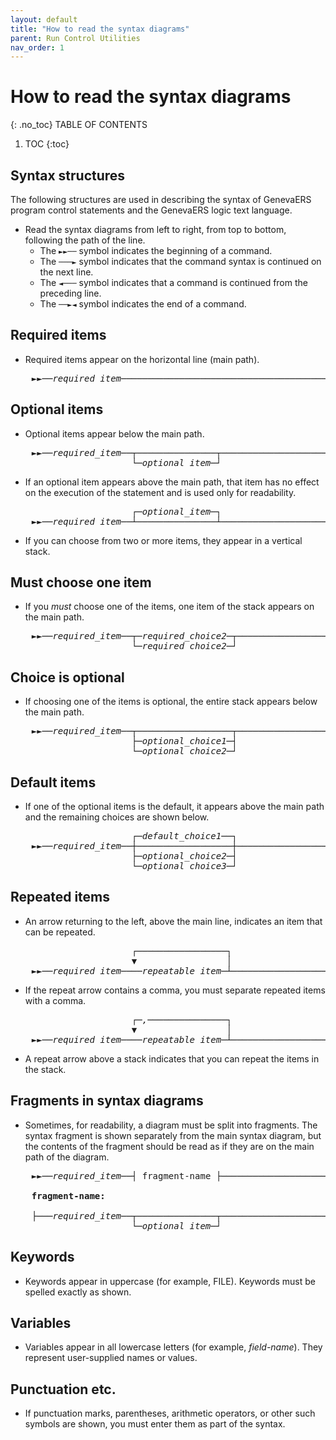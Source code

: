```yaml
---
layout: default
title: "How to read the syntax diagrams"
parent: Run Control Utilities
nav_order: 1
---
```


# How to read the syntax diagrams
{: .no_toc}
TABLE OF CONTENTS 
1. TOC
{:toc}  


## Syntax structures

The following structures are used in describing the syntax of GenevaERS program control statements and the GenevaERS logic text language.    

- Read the syntax diagrams from left to right, from top to bottom, following the path of the line.  
  - The `►►──` symbol indicates the beginning of a command.  
  - The `───►` symbol indicates that the command syntax is continued on the next line.
  - The `◄───` symbol indicates that a command is continued from the preceding line.  
  - The `──►◄` symbol indicates the end of a command.  
  
     
## Required items

- Required items appear on the horizontal line (main path).
<pre>
<i>    ►►──required_item──────────────────────────────────────────────►◄</i>
</pre>

## Optional items

- Optional items appear below the main path.
<pre>
<i>    ►►──required_item──┬───────────────┬───────────────────────────►◄</i>
<i>                       └─optional_item─┘</i>   
</pre>

- If an optional item appears above the main path, that item has no effect on the
execution of the statement and is used only for readability.
<pre>
<i>                       ┌─optional_item─┐</i>   
<i>    ►►──required_item──┴───────────────┴───────────────────────────►◄</i>
</pre>

- If you can choose from two or more items, they appear in a vertical stack.
  
## Must choose one item
  
- If you *must* choose one of the items, one item of the stack appears on the main path.
<pre>
<i>    ►►──required_item──┬─required_choice2─┬────────────────────────►◄</i>
<i>                       └─required_choice2─┘</i>   
</pre>

## Choice is optional

- If choosing one of the items is optional, the entire stack appears below the main path.
<pre>
<i>    ►►──required_item──┬──────────────────┬────────────────────────►◄</i>
<i>                       ├─optional_choice1─┤</i>
<i>                       └─optional_choice2─┘</i>   
</pre>

## Default items

- If one of the optional items is the default, it appears above the main path and the remaining choices are shown below.
<pre>
<i>                       ┌─default_choice1──┐</i>   
<i>    ►►──required_item──┼──────────────────┼────────────────────────►◄</i>
<i>                       ├─optional_choice2─┤</i>   
<i>                       └─optional_choice3─┘</i>   
</pre>

## Repeated items

- An arrow returning to the left, above the main line, indicates an item that can be repeated.
<pre>
<i>                       ┌─────────────────┐</i>   
<i>                       ▼                 │</i>   
<i>    ►►──required_item────repeatable_item─┴─────────────────────────►◄</i>
</pre>
- If the repeat arrow contains a comma, you must separate repeated items with a comma.
<pre>
<i>                       ┌─,───────────────┐</i>   
<i>                       ▼                 │</i>   
<i>    ►►──required_item────repeatable_item─┴─────────────────────────►◄</i>
</pre>
- A repeat arrow above a stack indicates that you can repeat the items in the stack.
  
## Fragments in syntax diagrams 
  
 - Sometimes, for readability, a diagram must be split into fragments. The syntax fragment is shown separately from the main syntax diagram, but the contents of the fragment should be read as if they are on the main path of the diagram.
  
<pre>
<i>    ►►──required_item</i>──┤ fragment-name ├───────────────────────────►◄
    
<b>    fragment-name:</b>

<i>    ├───required_item──┬───────────────┬────────────────────────────┤</i>
<i>                       └─optional_item─┘</i>   
</pre>
  
## Keywords
  
- Keywords appear in uppercase (for example, FILE). Keywords must be spelled exactly as shown. 

## Variables

- Variables appear in all lowercase letters (for example, *field-name*). They represent user-supplied names or values.

## Punctuation etc.

- If punctuation marks, parentheses, arithmetic operators, or other such symbols are shown, you must enter them as part of the syntax.


